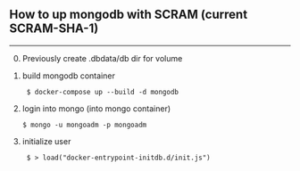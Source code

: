 ## How to up mongodb with SCRAM (current SCRAM-SHA-1)
---

0. Previously create .dbdata/db dir for volume

2. build mongodb container

        $ docker-compose up --build -d mongodb

3.  login into mongo (into mongo container)

        $ mongo -u mongoadm -p mongoadm

4. initialize user

        $ > load("docker-entrypoint-initdb.d/init.js")

